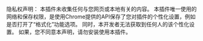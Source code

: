 隐私权声明：
本插件未收集任何与您网页或本地有关的内容。
本插件唯一使用的网络和保存权限，是使用Chrome提供的API保存了您对插件的个性化设置，例如是否打开了“格式化”功能选项。
同时，本开发者无法获取到任何人的该个性化设置。
如果，您不同意本声明，请勿安装使用本插件。